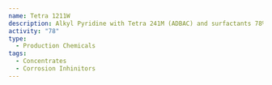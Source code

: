 ```yaml
---
name: Tetra 1211W
description: Alkyl Pyridine with Tetra 241M (ADBAC) and surfactants 78% active
activity: "78"
type:
  - Production Chemicals
tags:
  - Concentrates
  - Corrosion Inhinitors
---
```

